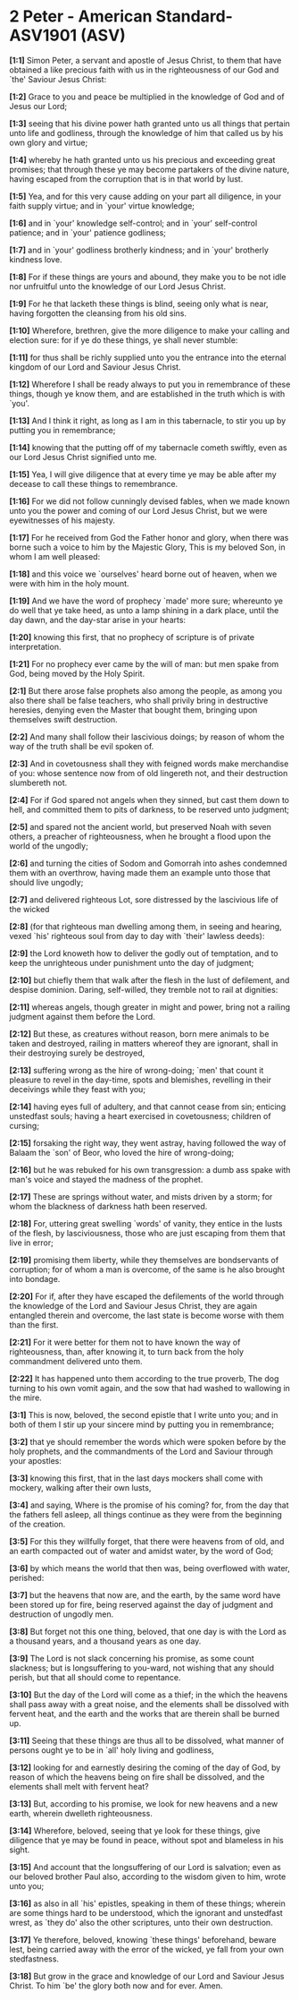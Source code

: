 # 2 Peter - American Standard-ASV1901 (ASV)

**[1:1]** Simon Peter, a servant and apostle of Jesus Christ, to them that have obtained a like precious faith with us in the righteousness of our God and \`the' Saviour Jesus Christ:

**[1:2]** Grace to you and peace be multiplied in the knowledge of God and of Jesus our Lord;

**[1:3]** seeing that his divine power hath granted unto us all things that pertain unto life and godliness, through the knowledge of him that called us by his own glory and virtue;

**[1:4]** whereby he hath granted unto us his precious and exceeding great promises; that through these ye may become partakers of the divine nature, having escaped from the corruption that is in that world by lust.

**[1:5]** Yea, and for this very cause adding on your part all diligence, in your faith supply virtue; and in \`your' virtue knowledge;

**[1:6]** and in \`your' knowledge self-control; and in \`your' self-control patience; and in \`your' patience godliness;

**[1:7]** and in \`your' godliness brotherly kindness; and in \`your' brotherly kindness love.

**[1:8]** For if these things are yours and abound, they make you to be not idle nor unfruitful unto the knowledge of our Lord Jesus Christ.

**[1:9]** For he that lacketh these things is blind, seeing only what is near, having forgotten the cleansing from his old sins.

**[1:10]** Wherefore, brethren, give the more diligence to make your calling and election sure: for if ye do these things, ye shall never stumble:

**[1:11]** for thus shall be richly supplied unto you the entrance into the eternal kingdom of our Lord and Saviour Jesus Christ.

**[1:12]** Wherefore I shall be ready always to put you in remembrance of these things, though ye know them, and are established in the truth which is with \`you'.

**[1:13]** And I think it right, as long as I am in this tabernacle, to stir you up by putting you in remembrance;

**[1:14]** knowing that the putting off of my tabernacle cometh swiftly, even as our Lord Jesus Christ signified unto me.

**[1:15]** Yea, I will give diligence that at every time ye may be able after my decease to call these things to remembrance.

**[1:16]** For we did not follow cunningly devised fables, when we made known unto you the power and coming of our Lord Jesus Christ, but we were eyewitnesses of his majesty.

**[1:17]** For he received from God the Father honor and glory, when there was borne such a voice to him by the Majestic Glory, This is my beloved Son, in whom I am well pleased:

**[1:18]** and this voice we \`ourselves' heard borne out of heaven, when we were with him in the holy mount.

**[1:19]** And we have the word of prophecy \`made' more sure; whereunto ye do well that ye take heed, as unto a lamp shining in a dark place, until the day dawn, and the day-star arise in your hearts:

**[1:20]** knowing this first, that no prophecy of scripture is of private interpretation.

**[1:21]** For no prophecy ever came by the will of man: but men spake from God, being moved by the Holy Spirit.

**[2:1]** But there arose false prophets also among the people, as among you also there shall be false teachers, who shall privily bring in destructive heresies, denying even the Master that bought them, bringing upon themselves swift destruction.

**[2:2]** And many shall follow their lascivious doings; by reason of whom the way of the truth shall be evil spoken of.

**[2:3]** And in covetousness shall they with feigned words make merchandise of you: whose sentence now from of old lingereth not, and their destruction slumbereth not.

**[2:4]** For if God spared not angels when they sinned, but cast them down to hell, and committed them to pits of darkness, to be reserved unto judgment;

**[2:5]** and spared not the ancient world, but preserved Noah with seven others, a preacher of righteousness, when he brought a flood upon the world of the ungodly;

**[2:6]** and turning the cities of Sodom and Gomorrah into ashes condemned them with an overthrow, having made them an example unto those that should live ungodly;

**[2:7]** and delivered righteous Lot, sore distressed by the lascivious life of the wicked

**[2:8]** (for that righteous man dwelling among them, in seeing and hearing, vexed \`his' righteous soul from day to day with \`their' lawless deeds):

**[2:9]** the Lord knoweth how to deliver the godly out of temptation, and to keep the unrighteous under punishment unto the day of judgment;

**[2:10]** but chiefly them that walk after the flesh in the lust of defilement, and despise dominion. Daring, self-willed, they tremble not to rail at dignities:

**[2:11]** whereas angels, though greater in might and power, bring not a railing judgment against them before the Lord.

**[2:12]** But these, as creatures without reason, born mere animals to be taken and destroyed, railing in matters whereof they are ignorant, shall in their destroying surely be destroyed,

**[2:13]** suffering wrong as the hire of wrong-doing; \`men' that count it pleasure to revel in the day-time, spots and blemishes, revelling in their deceivings while they feast with you;

**[2:14]** having eyes full of adultery, and that cannot cease from sin; enticing unstedfast souls; having a heart exercised in covetousness; children of cursing;

**[2:15]** forsaking the right way, they went astray, having followed the way of Balaam the \`son' of Beor, who loved the hire of wrong-doing;

**[2:16]** but he was rebuked for his own transgression: a dumb ass spake with man's voice and stayed the madness of the prophet.

**[2:17]** These are springs without water, and mists driven by a storm; for whom the blackness of darkness hath been reserved.

**[2:18]** For, uttering great swelling \`words' of vanity, they entice in the lusts of the flesh, by lasciviousness, those who are just escaping from them that live in error;

**[2:19]** promising them liberty, while they themselves are bondservants of corruption; for of whom a man is overcome, of the same is he also brought into bondage.

**[2:20]** For if, after they have escaped the defilements of the world through the knowledge of the Lord and Saviour Jesus Christ, they are again entangled therein and overcome, the last state is become worse with them than the first.

**[2:21]** For it were better for them not to have known the way of righteousness, than, after knowing it, to turn back from the holy commandment delivered unto them.

**[2:22]** It has happened unto them according to the true proverb, The dog turning to his own vomit again, and the sow that had washed to wallowing in the mire.

**[3:1]** This is now, beloved, the second epistle that I write unto you; and in both of them I stir up your sincere mind by putting you in remembrance;

**[3:2]** that ye should remember the words which were spoken before by the holy prophets, and the commandments of the Lord and Saviour through your apostles:

**[3:3]** knowing this first, that in the last days mockers shall come with mockery, walking after their own lusts,

**[3:4]** and saying, Where is the promise of his coming? for, from the day that the fathers fell asleep, all things continue as they were from the beginning of the creation.

**[3:5]** For this they willfully forget, that there were heavens from of old, and an earth compacted out of water and amidst water, by the word of God;

**[3:6]** by which means the world that then was, being overflowed with water, perished:

**[3:7]** but the heavens that now are, and the earth, by the same word have been stored up for fire, being reserved against the day of judgment and destruction of ungodly men.

**[3:8]** But forget not this one thing, beloved, that one day is with the Lord as a thousand years, and a thousand years as one day.

**[3:9]** The Lord is not slack concerning his promise, as some count slackness; but is longsuffering to you-ward, not wishing that any should perish, but that all should come to repentance.

**[3:10]** But the day of the Lord will come as a thief; in the which the heavens shall pass away with a great noise, and the elements shall be dissolved with fervent heat, and the earth and the works that are therein shall be burned up.

**[3:11]** Seeing that these things are thus all to be dissolved, what manner of persons ought ye to be in \`all' holy living and godliness,

**[3:12]** looking for and earnestly desiring the coming of the day of God, by reason of which the heavens being on fire shall be dissolved, and the elements shall melt with fervent heat?

**[3:13]** But, according to his promise, we look for new heavens and a new earth, wherein dwelleth righteousness.

**[3:14]** Wherefore, beloved, seeing that ye look for these things, give diligence that ye may be found in peace, without spot and blameless in his sight.

**[3:15]** And account that the longsuffering of our Lord is salvation; even as our beloved brother Paul also, according to the wisdom given to him, wrote unto you;

**[3:16]** as also in all \`his' epistles, speaking in them of these things; wherein are some things hard to be understood, which the ignorant and unstedfast wrest, as \`they do' also the other scriptures, unto their own destruction.

**[3:17]** Ye therefore, beloved, knowing \`these things' beforehand, beware lest, being carried away with the error of the wicked, ye fall from your own stedfastness.

**[3:18]** But grow in the grace and knowledge of our Lord and Saviour Jesus Christ. To him \`be' the glory both now and for ever. Amen.
